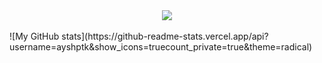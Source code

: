 <center><img src="https://github-readme-stats.vercel.app/api/top-langs/?username=ayshptk&hide=java,html&title_color=ffffff&text_color=c9cacc&icon_color=2bbc8a&bg_color=1d1f21"></img></center><br>
![My GitHub stats](https://github-readme-stats.vercel.app/api?username=ayshptk&show_icons=truecount_private=true&theme=radical)
